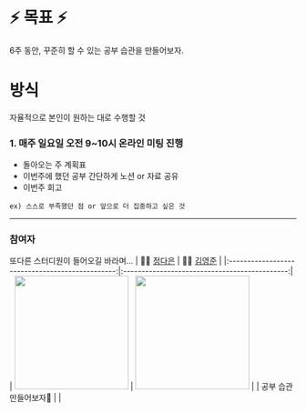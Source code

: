 # :zap: 목표 :zap:
6주 동안, 꾸준히 할 수 있는 공부 습관을 만들어보자.

# 방식
자율적으로 본인이 원하는 대로 수행할 것
### 1. 매주 일요일 오전 9~10시 온라인 미팅 진행
- 돌아오는 주 계획표
- 이번주에 했던 공부 간단하게 노션 or 자료 공유
- 이번주 회고

```ex) 스스로 부족했던 점 or 앞으로 더 집중하고 싶은 것```

----
### 참여자
또다른 스터디원이 들어오길 바라며...
| 👩‍💻 [정다은](https://github.com/uneap) | 👩‍💻 [김영준](https://github.com/coke05288)  |
|:-----------------------------------------------:|:---------------------------------------------:|
|  <img src="https://avatars.githubusercontent.com/u/25525648?s=400&u=804f0053656d58431a492fbddd23f0a78f42fe57&v=4" width="200" />  | <img src="https://avatars.githubusercontent.com/u/24985866?s=400&v=4" width="200" /> |
|                  공부 습관 만들어보자🌟                  |                                   |
